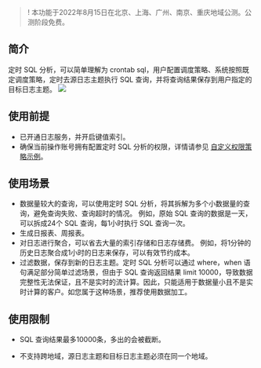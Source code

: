 
>! 本功能于2022年8月15日在北京、上海、广州、南京、重庆地域公测。公测阶段免费。
>

## 简介

定时 SQL 分析，可以简单理解为 crontab sql，用户配置调度策略、系统按照既定调度策略，定时去源日志主题执行 SQL 查询，并将查询结果保存到用户指定的目标日志主题。 
![](https://qcloudimg.tencent-cloud.cn/raw/742252b4378a0ba18267ada7c251af51.jpg)


## 使用前提

- 已开通日志服务，并开启键值索引。
- 确保当前操作账号拥有配置定时 SQL 分析的权限，详情请参见 [自定义权限策略示例](https://intl.cloud.tencent.com/document/product/614/45004)。


## 使用场景

- 数据量较大的查询，可以使用定时 SQL 分析，将其拆解为多个小数据量的查询，避免查询失败、查询超时的情况。
例如，原始 SQL 查询的数据是一天，可以拆成24个 SQL 查询，每1小时执行 SQL 查询一次。
- 生成日报表、周报表。
- 对日志进行聚合，可以省去大量的索引存储和日志存储费。
例如，将1分钟的历史日志聚合成1小时的日志来保存，可以有效节约成本。
- 过滤数据，保存到新的日志主题。定时 SQL 分析可以通过 where，when 语句满足部分简单过滤场景，但由于 SQL 查询返回结果 limit 10000，导致数据完整性无法保证，且不是实时的流计算。因此，只能适用于数据量小且不是实时计算的客户。如您属于这种场景，推荐使用数据加工。

## 使用限制

- SQL 查询结果最多10000条，多出的会被截断。

- 不支持跨地域，源日志主题和目标日志主题必须在同一个地域。
